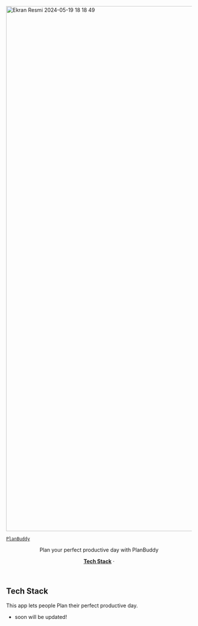 


<img width="1424" alt="Ekran Resmi 2024-05-19 18 18 49" src="https://github.com/selimagirel/planmydaybuddy/assets/44299885/39e79b8e-2999-4d6c-a432-7ffac6a9e22e">

[`PlanBuddy`](https://planmydaybuddy.vercel.app/)


<p align="center">
  Plan your perfect productive day with PlanBuddy
</p>

<p align="center">
  <a href="#tech-stack"><strong>Tech Stack</strong></a> ·
</p>
<br/>

## Tech Stack

This app lets people Plan their perfect productive day.

- soon will be updated!
